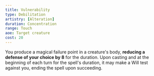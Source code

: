```yaml
---
title: Vulnerability
type: Debilitation
artistry: [Alteration]
duration: Concentration
range: Touch
aoe: Target creature
cost: 20
---
```

You produce a magical failure point in a creature's body, **reducing a defense of your choice by 8** for the duration. Upon casting and at the beginning of each turn for the spell's duration, it may make a Will test against you, ending the spell upon succeeding.
